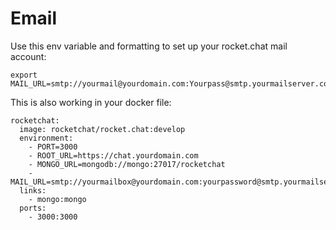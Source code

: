 # Email

Use this env variable and formatting to set up your rocket.chat mail account:

```
export MAIL_URL=smtp://yourmail@yourdomain.com:Yourpass@smtp.yourmailserver.com:465/
```

This is also working in your docker file:
```
rocketchat:
  image: rocketchat/rocket.chat:develop
  environment:
    - PORT=3000
    - ROOT_URL=https://chat.yourdomain.com
    - MONGO_URL=mongodb://mongo:27017/rocketchat
    - MAIL_URL=smtp://yourmailbox@yourdomain.com:yourpassword@smtp.yourmailserver.com:465/
  links:
    - mongo:mongo
  ports:
    - 3000:3000
```

